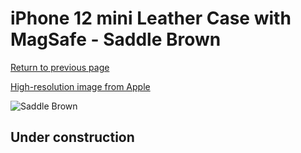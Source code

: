 # iPhone 12 mini Leather Case with MagSafe - Saddle Brown

[Return to previous page](/iphone_12)

[High-resolution image from Apple](https://store.storeimages.cdn-apple.com/8756/as-images.apple.com/is/MHK93?wid=4500&hei=4500&fmt=png)

<div style="width: 512px"><img src="/almost_uncompressed/MHK93.webp" alt="Saddle Brown"></div>

## Under construction
